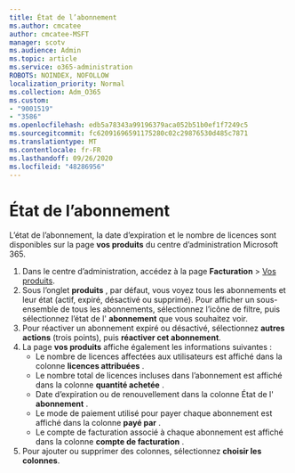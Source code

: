 ```yaml
---
title: État de l’abonnement
ms.author: cmcatee
author: cmcatee-MSFT
manager: scotv
ms.audience: Admin
ms.topic: article
ms.service: o365-administration
ROBOTS: NOINDEX, NOFOLLOW
localization_priority: Normal
ms.collection: Adm_O365
ms.custom:
- "9001519"
- "3586"
ms.openlocfilehash: edb5a78343a99196379aca052b51b0ef1f7249c5
ms.sourcegitcommit: fc62091696591175280c02c29876530d485c7871
ms.translationtype: MT
ms.contentlocale: fr-FR
ms.lasthandoff: 09/26/2020
ms.locfileid: "48286956"
---
```

# <a name="subscription-status"></a>État de l’abonnement

L’état de l’abonnement, la date d’expiration et le nombre de licences sont disponibles sur la page **vos produits** du centre d’administration Microsoft 365.

1. Dans le centre d’administration, accédez à la page **Facturation** > [Vos produits](https://go.microsoft.com/fwlink/p/?linkid=842054).
2. Sous l’onglet **produits** , par défaut, vous voyez tous les abonnements et leur état (actif, expiré, désactivé ou supprimé). Pour afficher un sous-ensemble de tous les abonnements, sélectionnez l’icône de filtre, puis sélectionnez l’état de l' **abonnement** que vous souhaitez voir.
3. Pour réactiver un abonnement expiré ou désactivé, sélectionnez **autres actions** (trois points), puis **réactiver cet abonnement**.
4. La page **vos produits** affiche également les informations suivantes :
    - Le nombre de licences affectées aux utilisateurs est affiché dans la colonne **licences attribuées** .
    - Le nombre total de licences incluses dans l’abonnement est affiché dans la colonne **quantité achetée** .
    - Date d’expiration ou de renouvellement dans la colonne État de l' **abonnement** .
    - Le mode de paiement utilisé pour payer chaque abonnement est affiché dans la colonne **payé par** .
    - Le compte de facturation associé à chaque abonnement est affiché dans la colonne **compte de facturation** .
5. Pour ajouter ou supprimer des colonnes, sélectionnez **choisir les colonnes**.